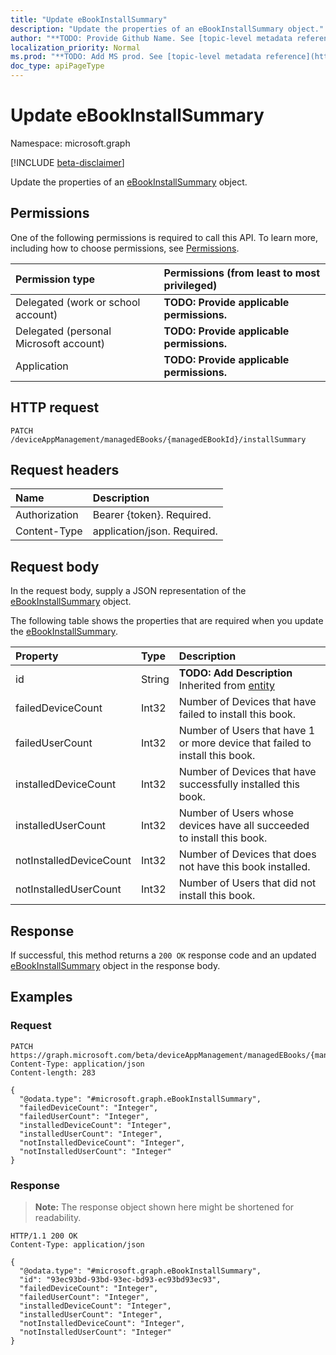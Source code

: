 ```yaml
---
title: "Update eBookInstallSummary"
description: "Update the properties of an eBookInstallSummary object."
author: "**TODO: Provide Github Name. See [topic-level metadata reference](https://msgo.azurewebsites.net/add/document/guidelines/metadata.html#topic-level-metadata)**"
localization_priority: Normal
ms.prod: "**TODO: Add MS prod. See [topic-level metadata reference](https://msgo.azurewebsites.net/add/document/guidelines/metadata.html#topic-level-metadata)**"
doc_type: apiPageType
---
```


# Update eBookInstallSummary
Namespace: microsoft.graph

[!INCLUDE [beta-disclaimer](../../includes/beta-disclaimer.md)]

Update the properties of an [eBookInstallSummary](../resources/ebookinstallsummary.md) object.

## Permissions
One of the following permissions is required to call this API. To learn more, including how to choose permissions, see [Permissions](/graph/permissions-reference).

|Permission type|Permissions (from least to most privileged)|
|:---|:---|
|Delegated (work or school account)|**TODO: Provide applicable permissions.**|
|Delegated (personal Microsoft account)|**TODO: Provide applicable permissions.**|
|Application|**TODO: Provide applicable permissions.**|

## HTTP request

<!-- {
  "blockType": "ignored"
}
-->
``` http
PATCH /deviceAppManagement/managedEBooks/{managedEBookId}/installSummary
```

## Request headers
|Name|Description|
|:---|:---|
|Authorization|Bearer {token}. Required.|
|Content-Type|application/json. Required.|

## Request body
In the request body, supply a JSON representation of the [eBookInstallSummary](../resources/ebookinstallsummary.md) object.

The following table shows the properties that are required when you update the [eBookInstallSummary](../resources/ebookinstallsummary.md).

|Property|Type|Description|
|:---|:---|:---|
|id|String|**TODO: Add Description** Inherited from [entity](../resources/entity.md)|
|failedDeviceCount|Int32|Number of Devices that have failed to install this book.|
|failedUserCount|Int32|Number of Users that have 1 or more device that failed to install this book.|
|installedDeviceCount|Int32|Number of Devices that have successfully installed this book.|
|installedUserCount|Int32|Number of Users whose devices have all succeeded to install this book.|
|notInstalledDeviceCount|Int32|Number of Devices that does not have this book installed.|
|notInstalledUserCount|Int32|Number of Users that did not install this book.|



## Response

If successful, this method returns a `200 OK` response code and an updated [eBookInstallSummary](../resources/ebookinstallsummary.md) object in the response body.

## Examples

### Request
<!-- {
  "blockType": "request",
  "name": "update_ebookinstallsummary"
}
-->
``` http
PATCH https://graph.microsoft.com/beta/deviceAppManagement/managedEBooks/{managedEBookId}/installSummary
Content-Type: application/json
Content-length: 283

{
  "@odata.type": "#microsoft.graph.eBookInstallSummary",
  "failedDeviceCount": "Integer",
  "failedUserCount": "Integer",
  "installedDeviceCount": "Integer",
  "installedUserCount": "Integer",
  "notInstalledDeviceCount": "Integer",
  "notInstalledUserCount": "Integer"
}
```


### Response
>**Note:** The response object shown here might be shortened for readability.
<!-- {
  "blockType": "response",
  "truncated": true
}
-->
``` http
HTTP/1.1 200 OK
Content-Type: application/json

{
  "@odata.type": "#microsoft.graph.eBookInstallSummary",
  "id": "93ec93bd-93bd-93ec-bd93-ec93bd93ec93",
  "failedDeviceCount": "Integer",
  "failedUserCount": "Integer",
  "installedDeviceCount": "Integer",
  "installedUserCount": "Integer",
  "notInstalledDeviceCount": "Integer",
  "notInstalledUserCount": "Integer"
}
```

